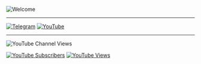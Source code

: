 ![Welcome](https://readme-typing-svg.herokuapp.com/?lines=Welcome+to+my+GitHub!;I+love+game+dev;%F0%9F%91%BD&center=true&width=380&height=45)

---

[![Telegram](https://img.shields.io/badge/-Telegram-0088cc?style=flat-square&logo=telegram)](https://t.me/iddqd_ab)
[![YouTube](https://img.shields.io/badge/-YouTube-red?style=flat-square&logo=youtube)](https://www.youtube.com/@NotUnrealEngineer)

---

<!-- YouTube Stats Card (experimental, may be unstable) -->
![YouTube Channel Views](https://youtube-stats-card.vercel.app/api?channelid=UCQkFvSg9U9o3K4hvZfV2PfA&theme=dark)

<!-- If you want stable display of subscribers/views, use Shields.io and update numbers manually: -->
[![YouTube Subscribers](https://img.shields.io/badge/Subscribers-1.2k-red?style=flat-square&logo=youtube)](https://www.youtube.com/@NotUnrealEngineer)
[![YouTube Views](https://img.shields.io/badge/Views-50k-red?style=flat-square&logo=youtube)](https://www.youtube.com/@NotUnrealEngineer)
